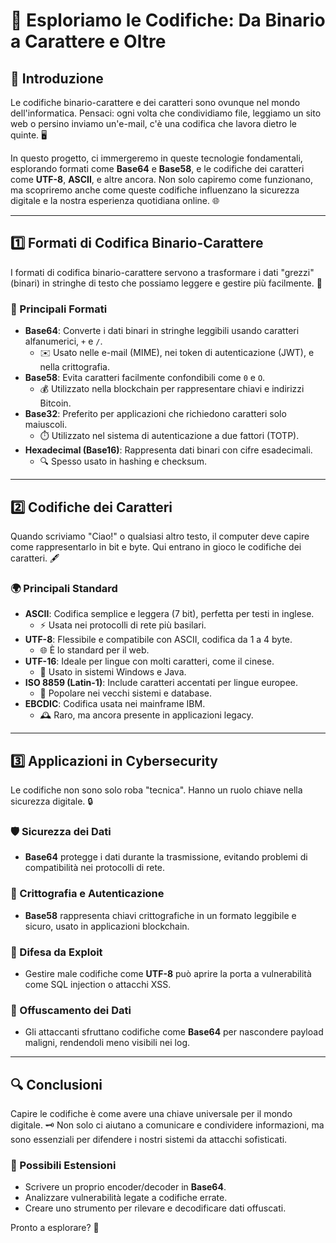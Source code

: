 
# 🔐 Esploriamo le Codifiche: Da Binario a Carattere e Oltre

## 🌟 Introduzione
Le codifiche binario-carattere e dei caratteri sono ovunque nel mondo dell'informatica. Pensaci: ogni volta che condividiamo file, leggiamo un sito web o persino inviamo un'e-mail, c'è una codifica che lavora dietro le quinte. 🖥️

In questo progetto, ci immergeremo in queste tecnologie fondamentali, esplorando formati come **Base64** e **Base58**, e le codifiche dei caratteri come **UTF-8**, **ASCII**, e altre ancora. Non solo capiremo come funzionano, ma scopriremo anche come queste codifiche influenzano la sicurezza digitale e la nostra esperienza quotidiana online. 🌐

---

## 1️⃣ Formati di Codifica Binario-Carattere

I formati di codifica binario-carattere servono a trasformare i dati "grezzi" (binari) in stringhe di testo che possiamo leggere e gestire più facilmente. 📄

### 🔑 Principali Formati
- **Base64**: Converte i dati binari in stringhe leggibili usando caratteri alfanumerici, `+` e `/`.
  - ✉️ Usato nelle e-mail (MIME), nei token di autenticazione (JWT), e nella crittografia.
- **Base58**: Evita caratteri facilmente confondibili come `0` e `O`.
  - 💰 Utilizzato nella blockchain per rappresentare chiavi e indirizzi Bitcoin.
- **Base32**: Preferito per applicazioni che richiedono caratteri solo maiuscoli.
  - ⏱️ Utilizzato nel sistema di autenticazione a due fattori (TOTP).
- **Hexadecimal (Base16)**: Rappresenta dati binari con cifre esadecimali.
  - 🔍 Spesso usato in hashing e checksum.

---

## 2️⃣ Codifiche dei Caratteri

Quando scriviamo "Ciao!" o qualsiasi altro testo, il computer deve capire come rappresentarlo in bit e byte. Qui entrano in gioco le codifiche dei caratteri. 🖋️

### 🌍 Principali Standard
- **ASCII**: Codifica semplice e leggera (7 bit), perfetta per testi in inglese.
  - ⚡ Usata nei protocolli di rete più basilari.
- **UTF-8**: Flessibile e compatibile con ASCII, codifica da 1 a 4 byte.
  - 🌐 È lo standard per il web.
- **UTF-16**: Ideale per lingue con molti caratteri, come il cinese.
  - 💾 Usato in sistemi Windows e Java.
- **ISO 8859 (Latin-1)**: Include caratteri accentati per lingue europee.
  - 📂 Popolare nei vecchi sistemi e database.
- **EBCDIC**: Codifica usata nei mainframe IBM.
  - 🕰️ Raro, ma ancora presente in applicazioni legacy.

---

## 3️⃣ Applicazioni in Cybersecurity

Le codifiche non sono solo roba "tecnica". Hanno un ruolo chiave nella sicurezza digitale. 🔒

### 🛡️ Sicurezza dei Dati
- **Base64** protegge i dati durante la trasmissione, evitando problemi di compatibilità nei protocolli di rete.

### 🔑 Crittografia e Autenticazione
- **Base58** rappresenta chiavi crittografiche in un formato leggibile e sicuro, usato in applicazioni blockchain.

### 🐛 Difesa da Exploit
- Gestire male codifiche come **UTF-8** può aprire la porta a vulnerabilità come SQL injection o attacchi XSS.

### 👻 Offuscamento dei Dati
- Gli attaccanti sfruttano codifiche come **Base64** per nascondere payload maligni, rendendoli meno visibili nei log.

---

## 🔍 Conclusioni

Capire le codifiche è come avere una chiave universale per il mondo digitale. 🗝️ Non solo ci aiutano a comunicare e condividere informazioni, ma sono essenziali per difendere i nostri sistemi da attacchi sofisticati.

### 🚀 Possibili Estensioni
- Scrivere un proprio encoder/decoder in **Base64**.
- Analizzare vulnerabilità legate a codifiche errate.
- Creare uno strumento per rilevare e decodificare dati offuscati.

Pronto a esplorare? 🌌
